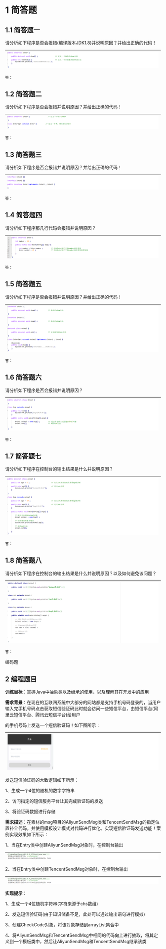 # 1 简答题

## 1.1 简答题一

请分析如下程序是否会报错(编译版本JDK1.8)并说明原因？并给出正确的代码！

| ![image-20220128092751304](images/image-20220128092751304.png) |
| ------------------------------------------------------------ |

```java
答：
```

## 1.2 简答题二

请分析如下程序是否会报错并说明原因？并给出正确的代码！

| ![image-20220128092530489](images/image-20220128092530489.png) |
| ------------------------------------------------------------ |

```java
答：
```

## 1.3 简答题三

请分析如下程序是否会报错并说明原因？并给出正确的代码！

| ![image-20220128092134032](images/image-20220128092134032.png) |
| ------------------------------------------------------------ |

```java
答：
```

## 1.4 简答题四

请分析如下程序那几行代码会报错并说明原因？

| ![image-20220128095055194](images/image-20220128095055194.png) |
| ------------------------------------------------------------ |

```java
答：
```

## 1.5 简答题五

请分析如下程序是否会报错并说明原因？并给出正确的代码！

| ![image-20220128093723196](images/image-20220128093723196.png) |
| ------------------------------------------------------------ |

```java
答：
```

## 1.6 简答题六

请分析如下程序是否会报错并说明原因？

| ![image-20220128094520966](images/image-20220128094520966.png) |
| ------------------------------------------------------------ |

```java
答：
```

## 1.7 简答题七

请分析如下程序在控制台的输出结果是什么并说明原因？

| ![image-20220128095645556](images/image-20220128095645556.png) |
| ------------------------------------------------------------ |

```java
答：
```

## 1.8 简答题八

请分析如下程序在控制台的输出结果是什么并说明原因？以及如何避免该问题？

| ![image-20220128100145912](images/image-20220128100145912.png) |
| ------------------------------------------------------------ |

```java
答：
```

编码题

## 2 编程题目

**训练目标**：掌握Java中抽象类以及继承的使用，以及理解其在开发中的应用

**需求背景**：在现在的互联网系统中大部分的网站都是支持手机号码登录的，当用户输入完手机号码点击获取短信验证码此时就会访问一些短信平台，由短信平台(阿里云短信平台、腾讯云短信平台)给用户

的手机号码上发送一个短信验证码！如下图所示：

| ![image-20220128212052382](images/image-20220128212052382.png) |
| ------------------------------------------------------------ |

发送短信验证码的大致逻辑如下所示：

1、生成一个4位的随机的数字字符串

2、访问指定的短信服务平台让其完成验证码的发送

3、将验证码数据进行存储

**需求描述**：在素材的msg项目的AliyunSendMsg类和TencentSendMsg的指定位置补全代码，并使用模板设计模式对代码进行优化。实现短信验证码发送功能！案例实现效果如下所示：

1、当在Entry类中创建AliyunSendMsg对象时，在控制台输出

| ![image-20220128212616075](images/image-20220128212616075.png) |
| ------------------------------------------------------------ |

2、当在Entry类中创建TencentSendMsg对象时，在控制台输出

| ![image-20220128212723338](images/image-20220128212723338.png) |
| ------------------------------------------------------------ |

**实现提示**：

1、生成一个4位随机字符串(字符来源于chs数组)

2、发送短信验证码(由于知识储备不足，此处可以通过输出语句进行模拟)

3、创建CheckCode对象，将该对象存储到arrayList集合中

4、将AliyunSendMsg和TencentSendMsg中相同的代码向上进行抽取，将其定义到一个模板类中，然后让AliyunSendMsg和TencentSendMsg继承该类





